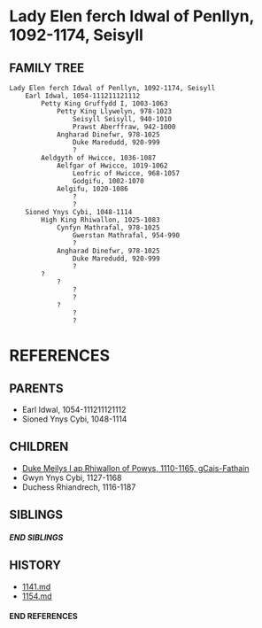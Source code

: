 # Lady Elen ferch Idwal of Penllyn, 1092-1174, Seisyll

## FAMILY TREE
```
Lady Elen ferch Idwal of Penllyn, 1092-1174, Seisyll
    Earl Idwal, 1054-111211121112
        Petty King Gruffydd I, 1003-1063
            Petty King Llywelyn, 978-1023
                Seisyll Seisyll, 940-1010
                Prawst Aberffraw, 942-1000
            Angharad Dinefwr, 978-1025
                Duke Maredudd, 920-999
                ?
        Aeldgyth of Hwicce, 1036-1087
            Aelfgar of Hwicce, 1019-1062
                Leofric of Hwicce, 968-1057
                Godgifu, 1002-1070
            Aelgifu, 1020-1086
                ?
                ?
    Sioned Ynys Cybi, 1048-1114
        High King Rhiwallon, 1025-1083
            Cynfyn Mathrafal, 978-1025
                Gwerstan Mathrafal, 954-990
                ?
            Angharad Dinefwr, 978-1025
                Duke Maredudd, 920-999
                ?
        ?
            ?
                ?
                ?
            ?
                ?
                ?
```


# REFERENCES

## PARENTS 
* Earl Idwal, 1054-111211121112
* Sioned Ynys Cybi, 1048-1114

## CHILDREN 
* [Duke Meilys I ap Rhiwallon of Powys, 1110-1165, gCais-Fathain](p/meilys_i_ap_rhiwallon_1110.md)
* Gwyn Ynys Cybi, 1127-1168
* Duchess Rhiandrech, 1116-1187

## SIBLINGS

##### END SIBLINGS  
## HISTORY
* [1141.md](../h/1141.md)
* [1154.md](../h/1154.md)

#### END REFERENCES
